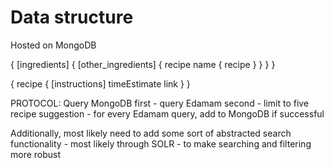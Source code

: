 # Data structure

Hosted on MongoDB

{
    [ingredients]
    {
        [other_ingredients]
        {
            recipe name
            {
                recipe
            }
        }
    }
}

{
    recipe
    {
        [instructions]
        timeEstimate
        link
    }
}

PROTOCOL: Query MongoDB first - query Edamam second - limit to five recipe suggestion - for every Edamam query, add to MongoDB if successful

Additionally, most likely need to add some sort of abstracted search functionality - most likely through SOLR - to make searching and filtering more robust